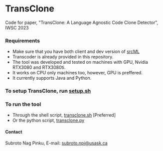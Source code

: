 # TransClone
Code for paper, "TransClone: A Language Agnostic Code Clone Detector", IWSC 2023

### Requirements
- Make sure that you have both client and dev version of [srcML](https://www.srcml.org/#download)
- Transcoder is already provided in this repository.
- The tool was developed and tested on machines with GPU, Nvidia RTX3080 and RTX3080ti.
- It works on CPU only machines too, however, GPU is preffered.
- It currently supports Java and Python.

### To setup TransClone, run [setup.sh](setup.sh)

### To run the tool

- Through the shell script, [transclone.sh](transclone.sh) [Preferred]
- Or the python script, [transclone.py](transclone.py)



#### Contact

Subroto Nag Pinku, 
E-mail: [subroto.npi@usask.ca](mailto:subroto.npi@usask.ca) 
